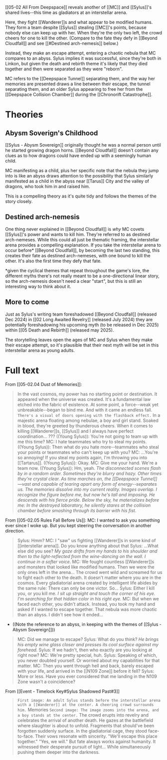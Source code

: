 [[05-02 All From Deepspace]] reveals another of [[MC]] and [[Sylus]]'s shared lives--this time as gladiators at an interstellar arena.

Here, they fight [[Wanderer]]s and what appear to be modified humans. They form a team despite [[Sylus]] stealing [[MC]]'s points, because nobody else can keep up with her. When they're the only two left, the crowd cheers for one to kill the other. (Compare to the fate they defy in [[Beyond Cloudfall]] and see [[#Destined arch-nemesis]] below.)

Instead, they make an escape attempt, entering a chaotic nebula that MC compares to an abyss. Sylus implies it was successful, since they're both in Linkon, but given the death and rebirth theme it's likely that they died together and then were separated as they were "reborn".

MC refers to the [[Deepspace Tunnel]] separating them, and the way her memories are presented draws a line between their escape, the tunnel separating them, and an older Sylus appearing to free her from the [[Deepspace Collision Chamber]] during the [[Chronorift Catastrophe]].

# Theories
## Abysm Soverign's Childhood
[[Sylus - Abysm Sovereign]] originally thought he was a normal person until he started growing dragon horns. [[Beyond Cloudfall]] doesn't contain any clues as to how dragons could have ended up with a seemingly human child.

MC manifesting as a child, plus her specific note that the nebula they jump into is like an abyss draws attention to the possibility that Sylus similarly manifested as a child in the abyss near [[Tarus]] City and the valley of dragons, who took him in and raised him.

This is a compelling theory as it's quite tidy and follows the themes of the story closely.

## Destined arch-nemesis
One thing never explained in [[Beyond Cloudfall]] is *why* MC covets [[Sylus]]'s power and wants to kill him. They're referred to as destined arch-nemeses. While this could all just be thematic framing, the interstellar arena provides a compelling explanation. If you take the interstellar arena to occur before\* [[Beyond Cloudfall]], by becoming the last two standing, this creates their fate as destined arch-nemeses, with one bound to kill the other. It's also the first time they defy that fate.

\*given the cyclical themes that repeat throughout the game's lore, the different myths there's not really meant to be a one-directional linear story, so the arch-nemesis doesn't need a clear "start", but this is still an interesting way to think about it.

## More to come
Just as Sylus's writing team foreshadowed [[Beyond Cloudfall]] (released Dec 2024) in [[02 Long Awaited Revelry]] (released July 2024) they are potentially foreshadowing his upcoming myth (to be released in Dec 2025) within [[05 Death and Rebirth]] (released may 2025).

The storytelling leaves open the ages of MC and Sylus when they make their escape attempt, so it's plausible that their next myth will be set in this interstellar arena as young adults.

# Full text
From [[05-02.04 Dust of Memories]]:
> In the vast cosmos, my power has no starting point or destination. It appeared when the universe was created. It's a fundamental law etched into the fabric of existence.
> At some point, a force--weak yet unbreakable--began to bind me.
> And with it came an endless fall.
> `There's a visual of doors opening with the flashback effect.`
> In a majestic arena floating among nebulae, a boy and girl stand. Soaked in blood, they're greeted by thunderous cheers.
> When it comes to killing [[Wanderer]]s, [[Sylus]] and I always have perfect coordination...
> ??? ((Young Sylus)): You're not going to team up with me this time?
> MC: I hate teammates who try to steal my points.
> ((Young Sylus)): Then what do you hate more--teammates who steal your points or teammates who can't keep up with you?
> MC: ...You're so annoying! If you steal my points again, I'm throwing you into [[Tartarus]].
> ((Young Sylus)): Okay.
> MC: Give me your hand. We're a team now.
> ((Young Sylus)): Hm, yeah.
> *The disconnected scenes flash by in a random order.*
> *Sometimes they're blurry and hazy. Other times they're crystal clear.*
> *As time marches on, the [[Deepspace Tunnel]] —vast and capable of tearing apart any form of energy--separates us.*
> *The memories dissolve into my current reality. Images overlap. I recognize the figure before me, but now he's tall and imposing.*
> *He descends with his fierce pride. Below the sky, he materializes before me:*
> *In the destroyed laboratory, he silently stares at the collision chamber before smashing through its barrier with his fist.*

From [[05-02.05 Rules Fall Before Us]]:
MC: I wanted to ask you something ever since I woke up. But you kept steering the conversation in another direction.
> Sylus: Hmm?
> MC: I "saw" us fighting [[Wanderer]]s in some kind of [[interstellar arena]]. Do you know anything about that
> Sylus: ...What else did you see?
> *My gaze drifts from my hands to his shoulder and then to the light-reflected from the wine-dancing on the wall. I continue in a softer voice.*
> MC: We fought countless [[Wanderer]]s and monsters that looked like modified humans. Then we were the only ones left in the arena... The crowd went wild and screamed for us to fight each other to the death. It doesn't matter where you are in the cosmos. Every gladiatorial arena created by intelligent life abides by the same rule: There can only be one victor. So...
> Sylus: Either I kill you, or you kill me.
> *I sit up straight and touch the corner of his eye. I'm searching for that hidden color in his right eye.*
> MC: But when we faced each other, you didn't attack. Instead, you took my hand and asked if I wanted to escape together. That nebula was more chaotic than an abyss. I didn't see how it ended...
* ((Note the reference to an abyss, in keeping with the themes of [[Sylus - Abysm Sovereign]]))
> MC: Did we manage to escape?
> Sylus: What do you think?
> *He brings his empty wine glass closer and presses its cool surface against my forehead.*
> Sylus: If we hadn't, then who exactly are you looking at right now?
> MC: We're pretty special, huh.
> Sylus: Speaking of which, you never doubted yourself. Or worried about my capabilities for that matter.
> MC: Then you went through hell and back, barely escaped with your life, and arrived in the [[N109 Zone]] before it fell?
> Sylus: More or less. Have you ever considered that me landing in the N109 Zone wasn't a coincidence?

From [[Event - Timelock Key#Sylus Shadowed Past#3]]

> `First image: An adult Sylus stands before the interstellar arena with a [[Wanderer]] at the center. A cheering crowd surrounds him.`
> Memories
> `Second image: The image zooms into the arena, and a boy stands at the center.`
> The crowd erupts into revelry and celebrates the arrival of another death. He gazes at the battlefield where slaughter is about to unfold.
> Fragments that should've been forgotten suddenly surface. In the gladiatorial cage, they stood face-to-face. Their vows resonate with sincerity.
> "We'll escape this place together."
> "Yes, we will."
> But fate always works against humanity. It witnessed their desperate pursuit of light...
> While simultaneously pushing them deeper into the darkness.
